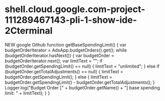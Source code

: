 # shell.cloud.google.com-project-111289467143-pli-1-show-ide-2Cterminal
NEW google Github
function getBaseSpendingLimit() {
  var budgetOrderIterator = AdsApp.budgetOrders().get();
  while (budgetOrderIterator.hasNext()) {
    var budgetOrder = budgetOrderIterator.next();
    var limitText = "";
    if (budgetOrder.getSpendingLimit() == null) {
      limitText = "unlimited";
    } else if (budgetOrder.getTotalAdjustments() == null) {
      limitText = budgetOrder.getSpendingLimit();
    } else {
      limitText = budgetOrder.getSpendingLimit() -
          budgetOrder.getTotalAdjustments();
    }
    Logger.log("Budget Order [" + budgetOrder.getName() +
        "] base spending limit: " + limitText);
  }
}

